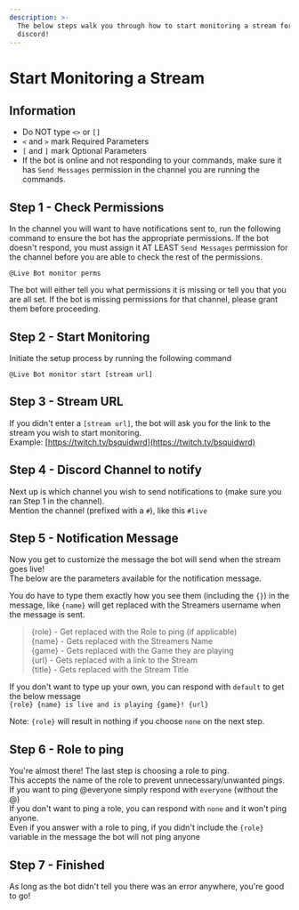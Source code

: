 ```yaml
---
description: >-
  The below steps walk you through how to start monitoring a stream for your
  discord!
---
```


# Start Monitoring a Stream

## Information

* Do NOT type `<>` or `[]` 
* `<` and `>` mark Required Parameters
* `[` and `]` mark Optional Parameters
* If the bot is online and not responding to your commands, make sure it has `Send Messages` permission in the channel you are running the commands.

## Step 1 - Check Permissions

In the channel you will want to have notifications sent to, run the following command to ensure the bot has the appropriate permissions. If the bot doesn't respond, you must assign it AT LEAST `Send Messages` permission for the channel before you are able to check the rest of the permissions.

```text
@Live Bot monitor perms
```

The bot will either tell you what permissions it is missing or tell you that you are all set. If the bot is missing permissions for that channel, please grant them before proceeding.

## Step 2 - Start Monitoring

Initiate the setup process by running the following command

```text
@Live Bot monitor start [stream url]
```

## Step 3 - Stream URL

If you didn't enter a `[stream url]`, the bot will ask you for the link to the stream you wish to start monitoring.  
Example: [https://twitch.tv/bsquidwrd](https://twitch.tv/bsquidwrd)

## Step 4 - Discord Channel to notify

Next up is which channel you wish to send notifications to \(make sure you ran Step 1 in the channel\).  
Mention the channel \(prefixed with a `#`\), like this `#live`

## Step 5 - Notification Message

Now you get to customize the message the bot will send when the stream goes live!  
The below are the parameters available for the notification message.

You do have to type them exactly how you see them \(including the `{}`\) in the message, like `{name}` will get replaced with the Streamers username when the message is sent.

> {role} - Get replaced with the Role to ping \(if applicable\)  
> {name} - Gets replaced with the Streamers Name  
> {game} - Gets replaced with the Game they are playing  
> {url} - Gets replaced with a link to the Stream  
> {title} - Gets replaced with the Stream Title

If you don't want to type up your own, you can respond with `default` to get the below message  
`{role} {name} is live and is playing {game}! {url}`

Note: `{role}` will result in nothing if you choose `none` on the next step.

## Step 6 - Role to ping

You're almost there! The last step is choosing a role to ping.  
This accepts the name of the role to prevent unnecessary/unwanted pings.  
If you want to ping @everyone simply respond with `everyone` \(without the @\)  
If you don't want to ping a role, you can respond with `none` and it won't ping anyone.  
Even if you answer with a role to ping, if you didn't include the `{role}` variable in the message the bot will not ping anyone

## Step 7 - Finished

As long as the bot didn't tell you there was an error anywhere, you're good to go!

